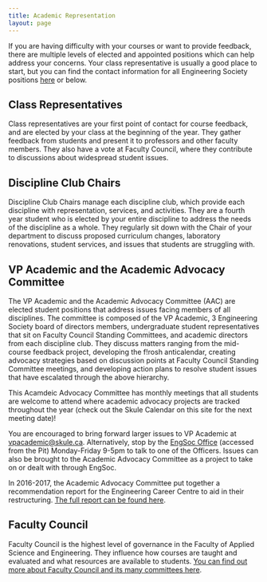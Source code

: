 ```yaml
---
title: Academic Representation
layout: page
---
```


If you are having difficulty with your courses or want to provide feedback, there are multiple levels of elected and appointed positions which can help address your concerns. Your class representative is usually a good place to start, but you can find the contact information for all Engineering Society positions [here](/about/engsoc) or below.
            
## Class Representatives
            
Class representatives are your first point of contact for course feedback, and are elected by your class at the beginning of the year. They gather feedback from students and present it to professors and other faculty members. They also have a vote at Faculty Council, where they contribute to discussions about widespread student issues.
            
## Discipline Club Chairs
            
Discipline Club Chairs manage each discipline club, which provide each discipline with representation, services, and activities. They are a fourth year student who is elected by your entire discipline to address the needs of the discipline as a whole. They regularly sit down with the Chair of your department to discuss proposed curriculum changes, laboratory renovations, student services, and issues that students are struggling with.
            
## VP Academic and the Academic Advocacy Committee
            
The VP Academic and the Academic Advocacy Committee (AAC) are elected student positions that address issues facing members of all disciplines. The committee is composed of the VP Academic, 3 Engineering Society board of directors members, undergraduate student representatives that sit on Faculty Council Standing Committees, and academic directors from each discipline club. They discuss matters ranging from the mid-course feedback project, developing the f!rosh anticalendar, creating advocacy strategies based on discussion points at Faculty Council Standing Committee meetings, and developing action plans to resolve student issues that have escalated through the above hierarchy.

This Acamdeic Advocacy Committee has monthly meetings that all students are welcome to attend where academic advocacy projects are tracked throughout the year (check out the Skule Calendar on this site for the next meeting date)!

You are encouraged to bring forward larger issues to VP Academic at [vpacademic@skule.ca](mailto:vpacademic@skule.ca). Alternatively, stop by the [EngSoc Office](/about/contact) (accessed from the Pit) Monday-Friday 9-5pm to talk to one of the Officers. Issues can also be brought to the Academic Advocacy Committee as a project to take on or dealt with through EngSoc.
            
In 2016-2017, the Academic Advocacy Committee put together a recommendation report for the Engineering Career Centre to aid in their restructuring. [The full report can be found here](/academics/files/final-engineering-career-centre-reccomenation-report.pdf).
            
## Faculty Council
            
Faculty Council is the highest level of governance in the Faculty of Applied Science and Engineering. They influence how courses are taught and evaluated and what resources are available to students. [You can find out more about Faculty Council and its many committees here](http://www.engineering.utoronto.ca/about/governance/faculty-council/).
